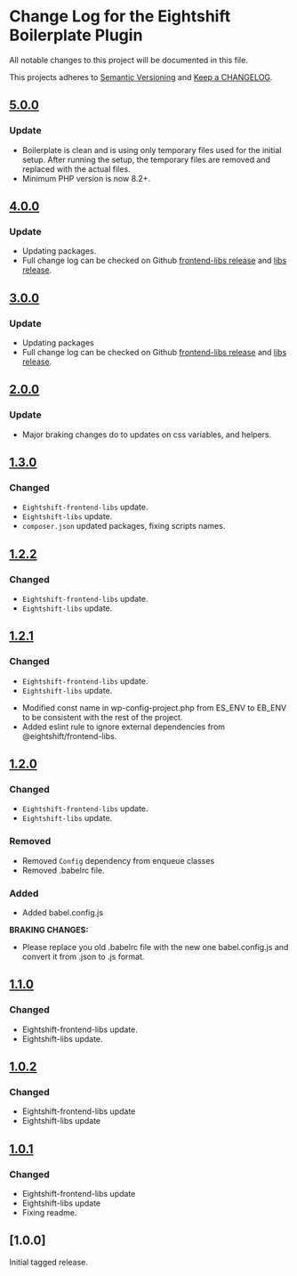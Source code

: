 
# Change Log for the Eightshift Boilerplate Plugin
All notable changes to this project will be documented in this file.

This projects adheres to [Semantic Versioning](https://semver.org/) and [Keep a CHANGELOG](https://keepachangelog.com/).


## [5.0.0]

### Update
- Boilerplate is clean and is using only temporary files used for the initial setup. After running the setup, the temporary files are removed and replaced with the actual files.
- Minimum PHP version is now 8.2+.

## [4.0.0]

### Update
- Updating packages.
- Full change log can be checked on Github [frontend-libs release](https://github.com/infinum/eightshift-frontend-libs/releases/tag/8.0.0) and [libs release](https://github.com/infinum/eightshift-libs/releases/tag/6.4.0).


## [3.0.0]

### Update
- Updating packages
- Full change log can be checked on Github [frontend-libs release](https://github.com/infinum/eightshift-frontend-libs/releases/tag/7.0.0) and [libs release](https://github.com/infinum/eightshift-libs/releases/tag/6.0.0).

## [2.0.0]

### Update
- Major braking changes do to updates on css variables, and helpers.

## [1.3.0]

### Changed
- `Eightshift-frontend-libs` update.
- `Eightshift-libs` update.
- `composer.json` updated packages, fixing scripts names.

## [1.2.2]

### Changed
- `Eightshift-frontend-libs` update.
- `Eightshift-libs` update.

## [1.2.1]

### Changed
- `Eightshift-frontend-libs` update.
- `Eightshift-libs` update.
* Modified const name in wp-config-project.php from ES_ENV to EB_ENV to be consistent with the rest of the project.
* Added eslint rule to ignore external dependencies from @eightshift/frontend-libs.

## [1.2.0]

### Changed
- `Eightshift-frontend-libs` update.
- `Eightshift-libs` update.

### Removed
- Removed `Config` dependency from enqueue classes
- Removed .babelrc file.

### Added
- Added babel.config.js

**BRAKING CHANGES:**
- Please replace you old .babelrc file with the new one babel.config.js and convert it from .json to .js format.

## [1.1.0]

### Changed
- Eightshift-frontend-libs update.
- Eightshift-libs update.

## [1.0.2]

### Changed
- Eightshift-frontend-libs update
- Eightshift-libs update

## [1.0.1]

### Changed
- Eightshift-frontend-libs update
- Eightshift-libs update
- Fixing readme.

## [1.0.0]

Initial tagged release.

[Unreleased]: https://github.com/infinum/eightshift-boilerplate-plugin/compare/master...HEAD

[5.0.0]: https://github.com/infinum/eightshift-boilerplate-plugin/compare/4.0.0...5.0.0
[4.0.0]: https://github.com/infinum/eightshift-boilerplate-plugin/compare/3.0.0...4.0.0
[3.0.0]: https://github.com/infinum/eightshift-boilerplate-plugin/compare/2.0.0...3.0.0
[2.0.0]: https://github.com/infinum/eightshift-boilerplate-plugin/compare/v1.3.0...2.0.0
[1.3.0]: https://github.com/infinum/eightshift-boilerplate-plugin/compare/v1.2.2...v1.3.0
[1.2.2]: https://github.com/infinum/eightshift-boilerplate-plugin/compare/v1.2.1...v1.2.2
[1.2.1]: https://github.com/infinum/eightshift-boilerplate-plugin/compare/v1.2.0...v1.2.1
[1.2.0]: https://github.com/infinum/eightshift-boilerplate-plugin/compare/v1.1.0...v1.2.0
[1.1.0]: https://github.com/infinum/eightshift-boilerplate-plugin/compare/v1.0.2...v1.1.0
[1.0.2]: https://github.com/infinum/eightshift-boilerplate-plugin/compare/v1.0.1...v1.0.2
[1.0.1]: https://github.com/infinum/eightshift-boilerplate-plugin/compare/v1.0.0...v1.0.1
